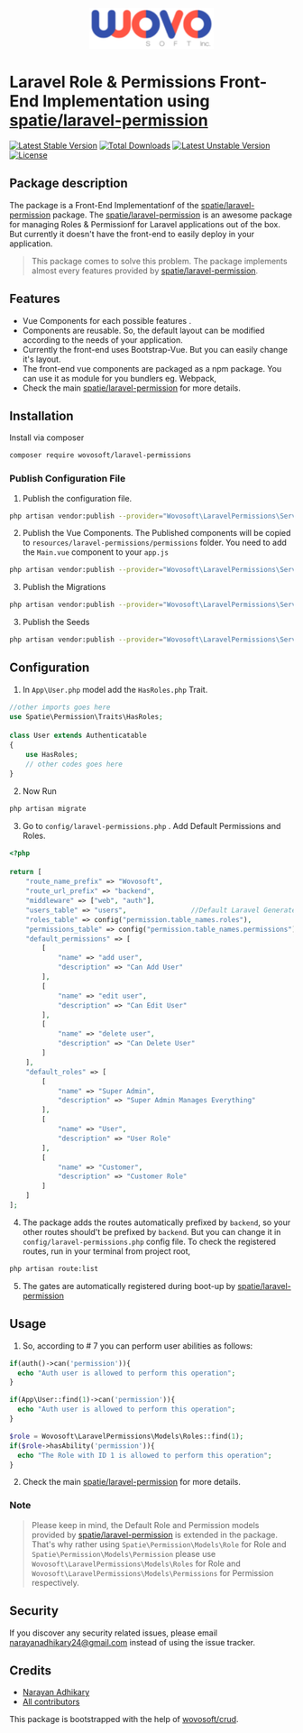 <p align="center">
  <a href="https://wovosoft.com/">
    <img src="https://github.com/wovosoft/bootstrap-vue-font-awesome-picker/blob/master/wovosoft.png" alt="Wovosoft Software Development Compnay"  height="72">
  </a>
</p>

# Laravel Role & Permissions Front-End Implementation using [spatie/laravel-permission](https://github.com/spatie/laravel-permission)


[![Latest Stable Version](https://poser.pugx.org/wovosoft/laravel-permissions/v/stable)](https://packagist.org/packages/wovosoft/laravel-permissions) [![Total Downloads](https://poser.pugx.org/wovosoft/laravel-permissions/downloads)](https://packagist.org/packages/wovosoft/laravel-permissions) [![Latest Unstable Version](https://poser.pugx.org/wovosoft/laravel-permissions/v/unstable)](https://packagist.org/packages/wovosoft/laravel-permissions) [![License](https://poser.pugx.org/wovosoft/laravel-permissions/license)](https://packagist.org/packages/wovosoft/laravel-permissions)

## Package description
The package is a Front-End Implementationf of the [spatie/laravel-permission](https://github.com/spatie/laravel-permission) package. The [spatie/laravel-permission](https://github.com/spatie/laravel-permission)
is an awesome package for managing Roles & Permissionf for Laravel applications out of the box. But currently it doesn't have the front-end to easily deploy in your application.

> This package comes to solve this problem. The package implements almost every features provided by [spatie/laravel-permission](https://github.com/spatie/laravel-permission).

## Features

- Vue Components for each possible features .
- Components are reusable. So, the default layout can be modified according to the needs of your application.
- Currently the front-end uses Bootstrap-Vue. But you can easily change it's layout.
- The front-end vue components are packaged as a npm package. You can use it as module for you bundlers eg. Webpack,
- Check the main [spatie/laravel-permission](https://github.com/spatie/laravel-permission) for more details.

## Installation

Install via composer

```bash
composer require wovosoft/laravel-permissions
```

### Publish Configuration File

1. Publish the configuration file.

```bash
php artisan vendor:publish --provider="Wovosoft\LaravelPermissions\ServiceProvider" --tag="config"
```

2. Publish the Vue Components. The Published components will be copied to `resources/laravel-permissions/permissions` folder. You need to add the `Main.vue` component to your `app.js`

```bash
php artisan vendor:publish --provider="Wovosoft\LaravelPermissions\ServiceProvider" --tag="resources"
```

3. Publish the Migrations

```bash
php artisan vendor:publish --provider="Wovosoft\LaravelPermissions\ServiceProvider" --tag="migrations"
```

3. Publish the Seeds

```bash
php artisan vendor:publish --provider="Wovosoft\LaravelPermissions\ServiceProvider" --tag="seeds"
```

## Configuration

1. In `App\User.php` model add the `HasRoles.php` Trait.

```php
//other imports goes here
use Spatie\Permission\Traits\HasRoles;

class User extends Authenticatable
{
    use HasRoles;
    // other codes goes here
}
```

2. Now Run

```bash
php artisan migrate
```

3. Go to `config/laravel-permissions.php` . Add Default Permissions and Roles.

```php
<?php

return [
    "route_name_prefix" => "Wovosoft",
    "route_url_prefix" => "backend",
    "middleware" => ["web", "auth"],
    "users_table" => "users",                //Default Laravel Generated Name
    "roles_table" => config("permission.table_names.roles"),                //comes from spatie config file.
    "permissions_table" => config("permission.table_names.permissions"),    //comes from spatie config file
    "default_permissions" => [
        [
            "name" => "add user",
            "description" => "Can Add User"
        ],
        [
            "name" => "edit user",
            "description" => "Can Edit User"
        ],
        [
            "name" => "delete user",
            "description" => "Can Delete User"
        ]
    ],
    "default_roles" => [
        [
            "name" => "Super Admin",
            "description" => "Super Admin Manages Everything"
        ],
        [
            "name" => "User",
            "description" => "User Role"
        ],
        [
            "name" => "Customer",
            "description" => "Customer Role"
        ]
    ]
];

```

4. The package adds the routes automatically prefixed by `backend`, so your other routes should't be prefixed by `backend`. But you can change it in `config/laravel-permissions.php` config file. To check the registered routes, run in your terminal from project root,

```bash
php artisan route:list
```

5. The gates are automatically registered during boot-up by [spatie/laravel-permission](https://github.com/spatie/laravel-permission)

## Usage
1. So, according to # 7 you can perform user abilities as follows:

```php
if(auth()->can('permission')){
  echo "Auth user is allowed to perform this operation";
}
```

```php
if(App\User::find(1)->can('permission')){
  echo "Auth user is allowed to perform this operation";
}
```

```php
$role = Wovosoft\LaravelPermissions\Models\Roles::find(1);
if($role->hasAbility('permission')){
  echo "The Role with ID 1 is allowed to perform this operation";
}
```

2. Check the main [spatie/laravel-permission](https://github.com/spatie/laravel-permission) for more details.

### Note

> Please keep in mind, the Default Role and Permission models provided by [spatie/laravel-permission](https://github.com/spatie/laravel-permission) is extended in the package. That's why rather using `Spatie\Permission\Models\Role` for Role and `Spatie\Permission\Models\Permission` please use `Wovosoft\LaravelPermissions\Models\Roles` for Role and `Wovosoft\LaravelPermissions\Models\Permissions` for Permission respectively.

## Security

If you discover any security related issues, please email narayanadhikary24@gmail.com
instead of using the issue tracker.

## Credits

- [Narayan Adhikary](https://github.com/wovosoft/laravel-permissions)
- [All contributors](https://github.com/wovosoft/laravel-permissions/graphs/contributors)

This package is bootstrapped with the help of
[wovosoft/crud](https://github.com/wovosoft/crud).
